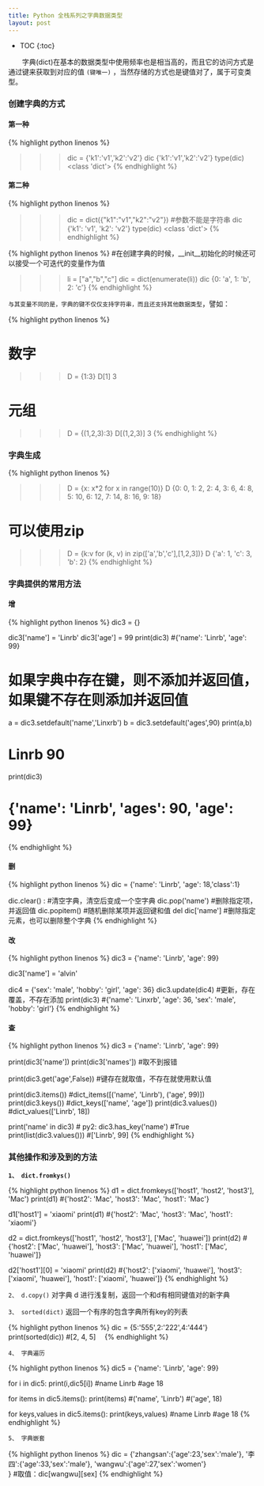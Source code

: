 ```yaml
---
title: Python 全栈系列之字典数据类型
layout: post
---
```


* TOC
{:toc}

　　字典(dict)在基本的数据类型中使用频率也是相当高的，而且它的访问方式是通过键来获取到对应的值 `(键唯一)` ，当然存储的方式也是键值对了，属于可变类型。  

### 创建字典的方式

#### 第一种

{% highlight python linenos %}
>>> dic = {'k1':'v1','k2':'v2'}
>>> dic
>>> {'k1':'v1','k2':'v2'}
>>> type(dic)
<class 'dict'>
{% endhighlight %}

#### 第二种

{% highlight python linenos %}
>>> dic = dict({"k1":"v1","k2":"v2"}) #参数不能是字符串
>>> dic
{'k1': 'v1', 'k2': 'v2'}
>>> type(dic)
>>> <class 'dict'>
{% endhighlight %}

{% highlight python linenos %}
#在创建字典的时候，__init__初始化的时候还可以接受一个可迭代的变量作为值

>>> li = ["a","b","c"]
>>> dic = dict(enumerate(li))
>>> dic
{0: 'a', 1: 'b', 2: 'c'}
{% endhighlight %}

`与其变量不同的是，字典的键不仅仅支持字符串，而且还支持其他数据类型`，譬如：

{% highlight python linenos %}
# 数字
>>> D = {1:3}
>>> D[1]
3
# 元组
>>> D = {(1,2,3):3}
>>> D[(1,2,3)]
3
{% endhighlight %}

### 字典生成

{% highlight python linenos %}
>>> D = {x: x*2 for x in range(10)}
>>> D
{0: 0, 1: 2, 2: 4, 3: 6, 4: 8, 5: 10, 6: 12, 7: 14, 8: 16, 9: 18}
# 可以使用zip
>>> D = {k:v for (k, v) in zip(['a','b','c'],[1,2,3])}
>>> D
{'a': 1, 'c': 3, 'b': 2}
{% endhighlight %}

### 字典提供的常用方法

#### 增

{% highlight python linenos %}
dic3 = {}
 
dic3['name'] = 'Linrb'
dic3['age'] = 99
print(dic3) #{'name': 'Linrb', 'age': 99}

# 如果字典中存在键，则不添加并返回值，如果键不存在则添加并返回值
a = dic3.setdefault('name','Linxrb')
b = dic3.setdefault('ages',90)
print(a,b)
# Linrb 90
print(dic3)
# {'name': 'Linrb', 'ages': 90, 'age': 99}
{% endhighlight %}

#### 删

{% highlight python linenos %}
dic = {'name': 'Linrb', 'age': 18,'class':1}

dic.clear() :   #清空字典，清空后变成一个空字典
dic.pop('name') #删除指定项，并返回值
dic.popitem()   #随机删除某项并返回键和值
del dic['name'] #删除指定元素，也可以删除整个字典
{% endhighlight %}

#### 改

{% highlight python linenos %}
dic3 = {'name': 'Linrb', 'age': 99}

dic3['name'] = 'alvin'

dic4 = {'sex': 'male', 'hobby': 'girl', 'age': 36}
dic3.update(dic4) #更新，存在覆盖，不存在添加
print(dic3)       #{'name': 'Linxrb', 'age': 36, 'sex': 'male', 'hobby': 'girl'}
{% endhighlight %}

#### 查

{% highlight python linenos %}
dic3 = {'name': 'Linrb', 'age': 99}

print(dic3['name'])
print(dic3['names']) #取不到报错

print(dic3.get('age',False)) #键存在就取值，不存在就使用默认值

print(dic3.items())  #dict_items([('name', 'Linrb'), ('age', 99)])
print(dic3.keys())   #dict_keys(['name', 'age'])
print(dic3.values()) #dict_values(['Linrb', 18])

print('name' in dic3)      # py2:  dic3.has_key('name') #True
print(list(dic3.values())) #['Linrb', 99]
{% endhighlight %}

### 其他操作和涉及到的方法

**`1、 dict.fromkys()`**

{% highlight python linenos %}
d1 = dict.fromkeys(['host1', 'host2', 'host3'], 'Mac')
print(d1)  #{'host2': 'Mac', 'host3': 'Mac', 'host1': 'Mac'}

d1['host1'] = 'xiaomi'
print(d1)  #{'host2': 'Mac', 'host3': 'Mac', 'host1': 'xiaomi'}

d2 = dict.fromkeys(['host1', 'host2', 'host3'], ['Mac', 'huawei'])
print(d2)  #{'host2': ['Mac', 'huawei'], 'host3': ['Mac', 'huawei'], 'host1': ['Mac', 'huawei']}

d2['host1'][0] = 'xiaomi'
print(d2)  #{'host2': ['xiaomi', 'huawei'], 'host3': ['xiaomi', 'huawei'], 'host1': ['xiaomi', 'huawei']}
{% endhighlight %}

`2、 d.copy()` 对字典 d 进行浅复制，返回一个和d有相同键值对的新字典  

`3、 sorted(dict)` 返回一个有序的包含字典所有key的列表  

{% highlight python linenos %}
dic = {5:'555',2:'222',4:'444'}
print(sorted(dic))
#[2, 4, 5]　
{% endhighlight %}

`4、 字典遍历`

{% highlight python linenos %}
dic5 = {'name': 'Linrb', 'age': 99}
 
for i in dic5:
    print(i,dic5[i])
#name Linrb
#age 18

for items in dic5.items():
    print(items)
#('name', 'Linrb')
#('age', 18)

for keys,values in dic5.items():
    print(keys,values)
#name Linrb
#age 18
{% endhighlight %}

`5、 字典嵌套`

{% highlight python linenos %}
dic = {'zhangsan':{'age':23,'sex':'male'},
     '李四':{'age':33,'sex':'male'},
     'wangwu':{'age':27,'sex':'women'}  
     }
#取值：dic[wangwu][sex]
{% endhighlight %}